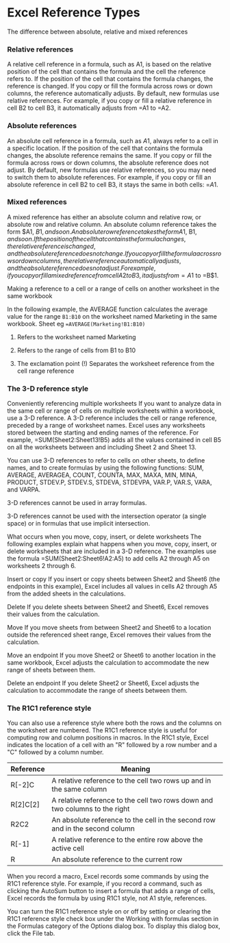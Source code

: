 # Excel Reference Types

 The difference between absolute, relative and mixed references

### Relative references    
A relative cell reference in a formula, such as A1, is based on the relative position of the cell that contains the formula and the cell the reference refers to. If the position of the cell that contains the formula changes, the reference is changed. If you copy or fill the formula across rows or down columns, the reference automatically adjusts. By default, new formulas use relative references. For example, if you copy or fill a relative reference in cell B2 to cell B3, it automatically adjusts from =A1 to =A2.

### Absolute references    
An absolute cell reference in a formula, such as $A$1, always refer to a cell in a specific location. If the position of the cell that contains the formula changes, the absolute reference remains the same. If you copy or fill the formula across rows or down columns, the absolute reference does not adjust. By default, new formulas use relative references, so you may need to switch them to absolute references. For example, if you copy or fill an absolute reference in cell B2 to cell B3, it stays the same in both cells: =$A$1.

### Mixed references    
A mixed reference has either an absolute column and relative row, or absolute row and relative column. An absolute column reference takes the form $A1, $B1, and so on. An absolute row reference takes the form A$1, B$1, and so on. If the position of the cell that contains the formula changes, the relative reference is changed, and the absolute reference does not change. If you copy or fill the formula across rows or down columns, the relative reference automatically adjusts, and the absolute reference does not adjust. For example, if you copy or fill a mixed reference from cell A2 to B3, it adjusts from =A$1 to =B$1.

Making a reference to a cell or a range of cells on another worksheet in the same workbook

In the following example, the AVERAGE function calculates the average value for the range `B1:B10` on the worksheet named Marketing in the same workbook.
Sheet eg `=AVERAGE(Marketing!B1:B10)`

1. Refers to the worksheet named Marketing

2. Refers to the range of cells from B1 to B10

3. The exclamation point (!) Separates the worksheet reference from the cell range reference

### The 3-D reference style

Conveniently referencing multiple worksheets    If you want to analyze data in the same cell or range of cells on multiple worksheets within a workbook, use a 3-D reference. A 3-D reference includes the cell or range reference, preceded by a range of worksheet names. Excel uses any worksheets stored between the starting and ending names of the reference. For example, =SUM(Sheet2:Sheet13!B5) adds all the values contained in cell B5 on all the worksheets between and including Sheet 2 and Sheet 13.

You can use 3-D references to refer to cells on other sheets, to define names, and to create formulas by using the following functions: SUM, AVERAGE, AVERAGEA, COUNT, COUNTA, MAX, MAXA, MIN, MINA, PRODUCT, STDEV.P, STDEV.S, STDEVA, STDEVPA, VAR.P, VAR.S, VARA, and VARPA.

3-D references cannot be used in array formulas.

3-D references cannot be used with the intersection operator (a single space) or in formulas that use implicit intersection.

What occurs when you move, copy, insert, or delete worksheets    The following examples explain what happens when you move, copy, insert, or delete worksheets that are included in a 3-D reference. The examples use the formula =SUM(Sheet2:Sheet6!A2:A5) to add cells A2 through A5 on worksheets 2 through 6.

Insert or copy    If you insert or copy sheets between Sheet2 and Sheet6 (the endpoints in this example), Excel includes all values in cells A2 through A5 from the added sheets in the calculations.

Delete     If you delete sheets between Sheet2 and Sheet6, Excel removes their values from the calculation.

Move    If you move sheets from between Sheet2 and Sheet6 to a location outside the referenced sheet range, Excel removes their values from the calculation.

Move an endpoint    If you move Sheet2 or Sheet6 to another location in the same workbook, Excel adjusts the calculation to accommodate the new range of sheets between them.

Delete an endpoint    If you delete Sheet2 or Sheet6, Excel adjusts the calculation to accommodate the range of sheets between them.
    
### The R1C1 reference style

You can also use a reference style where both the rows and the columns on the worksheet are numbered. The R1C1 reference style is useful for computing row and column positions in macros. In the R1C1 style, Excel indicates the location of a cell with an "R" followed by a row number and a "C" followed by a column number.

| Reference | Meaning |
| --- | --- |
| R[-2]C | A relative reference to the cell two rows up and in the same column |
| R[2]C[2] | A relative reference to the cell two rows down and two columns to the right |
| R2C2 | An absolute reference to the cell in the second row and in the second column |
| R[-1] | A relative reference to the entire row above the active cell |
| R | An absolute reference to the current row |

When you record a macro, Excel records some commands by using the R1C1 reference style. For example, if you record a command, such as clicking the AutoSum button to insert a formula that adds a range of cells, Excel records the formula by using R1C1 style, not A1 style, references.

You can turn the R1C1 reference style on or off by setting or clearing the R1C1 reference style check box under the Working with formulas section in the Formulas category of the Options dialog box. To display this dialog box, click the File tab.
